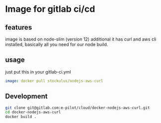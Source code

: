 # Image for gitlab ci/cd

## features

image is based on node-slim (version 12)
additional it has curl and aws cli installed, basically all you need for our node build.

## usage

just put this in your gitlab-ci.yml

```yml
image: docker pull stockulus/nodejs-aws-curl
```

## Development

```bash
git clone git@gitlab.com:e-pilot/cloud/docker-nodejs-aws-curl.git
cd docker-nodejs-aws-curl
docker build .
```
